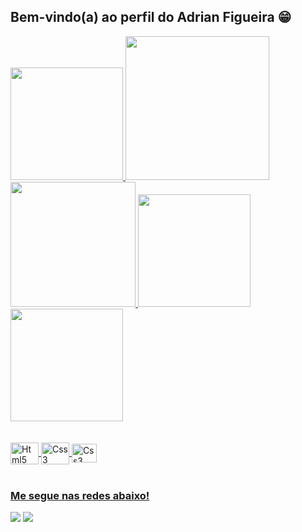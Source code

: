 ## Bem-vindo(a) ao perfil do Adrian Figueira 😁

 <div>
   <a href="https://github.com/AdrianFigueira">
   <img height="180em" src="https://github-readme-stats.vercel.app/api?username=AdrianFigueira&show_icons=true&theme=midnight-purple&include_all_commits=true&count_private=true"/>
   <img height="230em" src="https://art.pixilart.com/37526e433c14691.png"/>
    <br>
   <img height="200em" src="https://art.pixilart.com/sr2b103ce5856ea.png"/>
   <img height="180em" src="https://github-readme-stats.vercel.app/api/top-langs/?username=AdrianFigueira&layout=compact&langs_count=6&theme=midnight-purple"/>
   <img height="180em" src="https://images-wixmp-ed30a86b8c4ca887773594c2.wixmp.com/f/6005ee23-9326-4cd5-8e0e-0f0416990930/despmjd-89e43a73-e435-445c-a7f2-263a4aac5db8.png?token=eyJ0eXAiOiJKV1QiLCJhbGciOiJIUzI1NiJ9.eyJzdWIiOiJ1cm46YXBwOjdlMGQxODg5ODIyNjQzNzNhNWYwZDQxNWVhMGQyNmUwIiwiaXNzIjoidXJuOmFwcDo3ZTBkMTg4OTgyMjY0MzczYTVmMGQ0MTVlYTBkMjZlMCIsIm9iaiI6W1t7InBhdGgiOiJcL2ZcLzYwMDVlZTIzLTkzMjYtNGNkNS04ZTBlLTBmMDQxNjk5MDkzMFwvZGVzcG1qZC04OWU0M2E3My1lNDM1LTQ0NWMtYTdmMi0yNjNhNGFhYzVkYjgucG5nIn1dXSwiYXVkIjpbInVybjpzZXJ2aWNlOmZpbGUuZG93bmxvYWQiXX0.4ohvIPWULgSBwuVPaFp4oxDeKMqOdtANoCuygf_WzkM"/>
</div>
    
<br>

<div style="display: inline_block"><br>
  <img align="center" alt="Html5" height="35" width="45" src="https://cdn.jsdelivr.net/gh/devicons/devicon@latest/icons/html5/html5-plain-wordmark.svg">
  <img align="center" alt="Css3" height="35" width="45" src="https://cdn.jsdelivr.net/gh/devicons/devicon@latest/icons/css3/css3-plain-wordmark.svg">
  <img align="center" alt="Css3" height="30" width="40" src="https://cdn.jsdelivr.net/gh/devicons/devicon@latest/icons/javascript/javascript-plain.svg" />
</div>
 
<br>
 
### Me segue nas redes abaixo!
 
<div>
  <a href="https://www.instagram.com/adrian.o_o.figueira/" target="_blank"><img src="https://img.shields.io/badge/-Instagram-%23E4405F?style=for-the-badge&logo=instagram&logoColor=white" target="_blank"></a>
  <a href="https://www.linkedin.com/in/adrian-figueira-dev/" target="_blank"><img src="https://img.shields.io/badge/-LinkedIn-%230077B5?style=for-the-badge&logo=linkedin&logoColor=white" target="_blank"></a>
</div>
